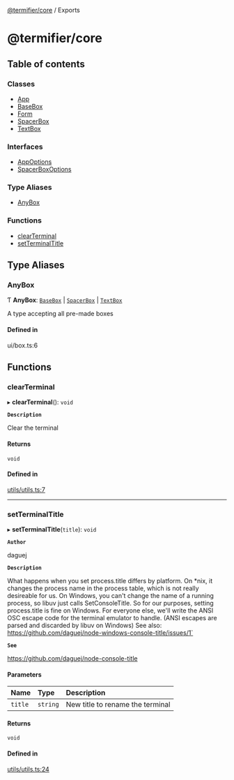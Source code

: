 [@termifier/core](README.md) / Exports

# @termifier/core

## Table of contents

### Classes

- [App](classes/App.md)
- [BaseBox](classes/BaseBox.md)
- [Form](classes/Form.md)
- [SpacerBox](classes/SpacerBox.md)
- [TextBox](classes/TextBox.md)

### Interfaces

- [AppOptions](interfaces/AppOptions.md)
- [SpacerBoxOptions](interfaces/SpacerBoxOptions.md)

### Type Aliases

- [AnyBox](modules.md#anybox)

### Functions

- [clearTerminal](modules.md#clearterminal)
- [setTerminalTitle](modules.md#setterminaltitle)

## Type Aliases

### AnyBox

Ƭ **AnyBox**: [`BaseBox`](classes/BaseBox.md) \| [`SpacerBox`](classes/SpacerBox.md) \| [`TextBox`](classes/TextBox.md)

A type accepting all pre-made boxes

#### Defined in

ui/box.ts:6

## Functions

### clearTerminal

▸ **clearTerminal**(): `void`

**`Description`**

Clear the terminal

#### Returns

`void`

#### Defined in

[utils/utils.ts:7](https://github.com/permasoft-factory/termifier/blob/331487a/packages/core/src/utils/utils.ts#L7)

___

### setTerminalTitle

▸ **setTerminalTitle**(`title`): `void`

**`Author`**

daguej

**`Description`**

What happens when you set process.title differs by platform. On *nix, it changes the process name in the process table,
which is not really desireable for us. On Windows, you can't change the name of a running process, so libuv just calls SetConsoleTitle.
So for our purposes, setting process.title is fine on Windows. For everyone else, we'll write the ANSI OSC escape code for the terminal
emulator to handle. (ANSI escapes are parsed and discarded by libuv on Windows)
See also: https://github.com/daguej/node-windows-console-title/issues/1`

**`See`**

https://github.com/daguej/node-console-title

#### Parameters

| Name | Type | Description |
| :------ | :------ | :------ |
| `title` | `string` | New title to rename the terminal |

#### Returns

`void`

#### Defined in

[utils/utils.ts:24](https://github.com/permasoft-factory/termifier/blob/331487a/packages/core/src/utils/utils.ts#L24)
